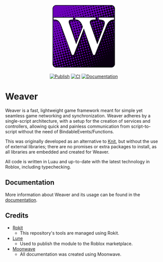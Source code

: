 <div align="center">
    <a href="https://paracosm-daemon.github.io/Weaver"><img src="assets/logo/LOGO512ROUND.png" alt="Weaver" height="200" /></a>
</div>

<div>&nbsp;</div>

<div align="center">
    <a href="https://github.com/Paracosm-Daemon/Weaver/actions/workflows/publish.yaml"><img src="https://github.com/Paracosm-Daemon/Weaver/actions/workflows/publish.yaml/badge.svg" alt="Publish" /></a>
    <a href="https://github.com/Paracosm-Daemon/Weaver/actions/workflows/ci.yaml"><img src="https://github.com/Paracosm-Daemon/Weaver/actions/workflows/ci.yaml/badge.svg" alt="CI" /></a>
    <a href="https://github.com/Paracosm-Daemon/Weaver/actions/workflows/docs.yaml"><img src="https://github.com/Paracosm-Daemon/Weaver/actions/workflows/docs.yaml/badge.svg" alt="Documentation" /></a>
</div>

# Weaver

Weaver is a fast, lightweight game framework meant for simple yet seamless game networking and synchronization. Weaver adheres by a single-script architecture, with a setup for the creation of services and controllers, allowing quick and painless communication from script-to-script without the need of BindableEvents/Functions.

This was originally developed as an alternative to [Knit](https://github.com/Sleitnick/Knit), but without the use of external libraries; there are no promises or extra packages to install, as all libraries are embedded and created for Weaver.

All code is written in Luau and up-to-date with the latest technology in Roblox, including typechecking.

## Documentation

More information about Weaver and its usage can be found in the [documentation](https://paracosm-daemon.github.io/Weaver/).

## Credits

* [Rokit](https://github.com/rojo-rbx/rokit)
	* This repository's tools are managed using Rokit.
* [Lune](https://github.com/lune-org/lune)
	* Used to publish the module to the Roblox marketplace.
* [Moonwave](https://github.com/evaera/moonwave)
	* All documentation was created using Moonwave.
